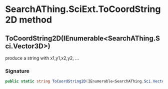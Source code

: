 # SearchAThing.SciExt.ToCoordString2D method
## ToCoordString2D(IEnumerable<SearchAThing.Sci.Vector3D>)
produce a string with x1,y1,x2,y2, ...

### Signature
```csharp
public static string ToCoordString2D(IEnumerable<SearchAThing.Sci.Vector3D> points)
```
